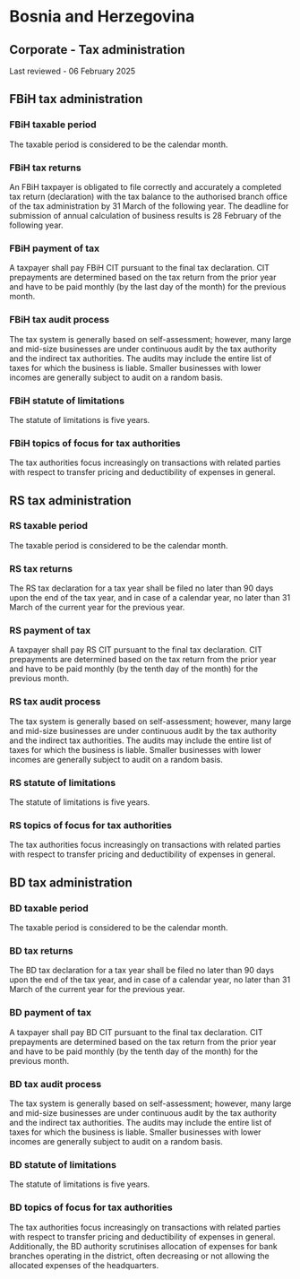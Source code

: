 # Bosnia and Herzegovina
## Corporate - Tax administration
Last reviewed - 06 February 2025
## FBiH tax administration
### FBiH taxable period
The taxable period is considered to be the calendar month.
### FBiH tax returns
An FBiH taxpayer is obligated to file correctly and accurately a completed tax return (declaration) with the tax balance to the authorised branch office of the tax administration by 31 March of the following year.
The deadline for submission of annual calculation of business results is 28 February of the following year.
### FBiH payment of tax
A taxpayer shall pay FBiH CIT pursuant to the final tax declaration. CIT prepayments are determined based on the tax return from the prior year and have to be paid monthly (by the last day of the month) for the previous month.
### FBiH tax audit process
The tax system is generally based on self-assessment; however, many large and mid-size businesses are under continuous audit by the tax authority and the indirect tax authorities. The audits may include the entire list of taxes for which the business is liable. Smaller businesses with lower incomes are generally subject to audit on a random basis.
### FBiH statute of limitations
The statute of limitations is five years.
### FBiH topics of focus for tax authorities
The tax authorities focus increasingly on transactions with related parties with respect to transfer pricing and deductibility of expenses in general.
## RS tax administration
### RS taxable period
The taxable period is considered to be the calendar month.
### RS tax returns
The RS tax declaration for a tax year shall be filed no later than 90 days upon the end of the tax year, and in case of a calendar year, no later than 31 March of the current year for the previous year.
### RS payment of tax
A taxpayer shall pay RS CIT pursuant to the final tax declaration. CIT prepayments are determined based on the tax return from the prior year and have to be paid monthly (by the tenth day of the month) for the previous month.
### RS tax audit process
The tax system is generally based on self-assessment; however, many large and mid-size businesses are under continuous audit by the tax authority and the indirect tax authorities. The audits may include the entire list of taxes for which the business is liable. Smaller businesses with lower incomes are generally subject to audit on a random basis.
### RS statute of limitations
The statute of limitations is five years.
### RS topics of focus for tax authorities
The tax authorities focus increasingly on transactions with related parties with respect to transfer pricing and deductibility of expenses in general.
## BD tax administration
### BD taxable period
The taxable period is considered to be the calendar month.
### BD tax returns
The BD tax declaration for a tax year shall be filed no later than 90 days upon the end of the tax year, and in case of a calendar year, no later than 31 March of the current year for the previous year.
### BD payment of tax
A taxpayer shall pay BD CIT pursuant to the final tax declaration. CIT prepayments are determined based on the tax return from the prior year and have to be paid monthly (by the tenth day of the month) for the previous month.
### BD tax audit process
The tax system is generally based on self-assessment; however, many large and mid-size businesses are under continuous audit by the tax authority and the indirect tax authorities. The audits may include the entire list of taxes for which the business is liable. Smaller businesses with lower incomes are generally subject to audit on a random basis.
### BD statute of limitations
The statute of limitations is five years.
### BD topics of focus for tax authorities
The tax authorities focus increasingly on transactions with related parties with respect to transfer pricing and deductibility of expenses in general.
Additionally, the BD authority scrutinises allocation of expenses for bank branches operating in the district, often decreasing or not allowing the allocated expenses of the headquarters.

